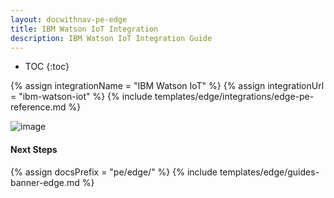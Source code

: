 ```yaml
---
layout: docwithnav-pe-edge
title: IBM Watson IoT Integration
description: IBM Watson IoT Integration Guide
---
```


* TOC
{:toc}

{% assign integrationName = "IBM Watson IoT" %}
{% assign integrationUrl = "ibm-watson-iot" %}
{% include templates/edge/integrations/edge-pe-reference.md %}

![image](/images/coming-soon.jpg)

#### Next Steps

{% assign docsPrefix = "pe/edge/" %}
{% include templates/edge/guides-banner-edge.md %}